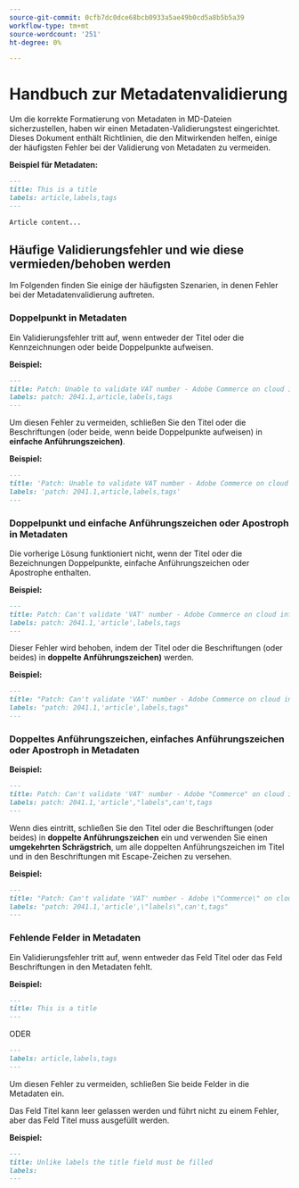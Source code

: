 ```yaml
---
source-git-commit: 0cfb7dc0dce68bcb0933a5ae49b0cd5a8b5b5a39
workflow-type: tm+mt
source-wordcount: '251'
ht-degree: 0%

---
```

# Handbuch zur Metadatenvalidierung

Um die korrekte Formatierung von Metadaten in MD-Dateien sicherzustellen, haben wir einen Metadaten-Validierungstest eingerichtet. Dieses Dokument enthält Richtlinien, die den Mitwirkenden helfen, einige der häufigsten Fehler bei der Validierung von Metadaten zu vermeiden.

**Beispiel für Metadaten:**

```markdown
---
title: This is a title
labels: article,labels,tags
---

Article content...
```

## Häufige Validierungsfehler und wie diese vermieden/behoben werden

Im Folgenden finden Sie einige der häufigsten Szenarien, in denen Fehler bei der Metadatenvalidierung auftreten.

### Doppelpunkt in Metadaten

Ein Validierungsfehler tritt auf, wenn entweder der Titel oder die Kennzeichnungen oder beide Doppelpunkte aufweisen.

**Beispiel:**

```markdown
---
title: Patch: Unable to validate VAT number - Adobe Commerce on cloud infrastructure
labels: patch: 2041.1,article,labels,tags
---
```

Um diesen Fehler zu vermeiden, schließen Sie den Titel oder die Beschriftungen (oder beide, wenn beide Doppelpunkte aufweisen) in **einfache Anführungszeichen)**.

**Beispiel:**

```markdown
---
title: 'Patch: Unable to validate VAT number - Adobe Commerce on cloud infrastructure'
labels: 'patch: 2041.1,article,labels,tags'
---
```

### Doppelpunkt und einfache Anführungszeichen oder Apostroph in Metadaten

Die vorherige Lösung funktioniert nicht, wenn der Titel oder die Bezeichnungen Doppelpunkte, einfache Anführungszeichen oder Apostrophe enthalten.

**Beispiel:**

```markdown
---
title: Patch: Can't validate 'VAT' number - Adobe Commerce on cloud infrastructure
labels: patch: 2041.1,'article',labels,tags
---
```

Dieser Fehler wird behoben, indem der Titel oder die Beschriftungen (oder beides) in **doppelte Anführungszeichen)** werden.

**Beispiel:**

```markdown
---
title: "Patch: Can't validate 'VAT' number - Adobe Commerce on cloud infrastructure"
labels: "patch: 2041.1,'article',labels,tags"
---
```

### Doppeltes Anführungszeichen, einfaches Anführungszeichen oder Apostroph in Metadaten

**Beispiel:**

```markdown
---
title: Patch: Can't validate 'VAT' number - Adobe "Commerce" on cloud infrastructure
labels: patch: 2041.1,'article',"labels",can't,tags
---
```

Wenn dies eintritt, schließen Sie den Titel oder die Beschriftungen (oder beides) in **doppelte Anführungszeichen** ein und verwenden Sie einen **umgekehrten Schrägstrich**, um alle doppelten Anführungszeichen im Titel und in den Beschriftungen mit Escape-Zeichen zu versehen.

**Beispiel:**

```markdown
---
title: "Patch: Can't validate 'VAT' number - Adobe \"Commerce\" on cloud infrastructure"
labels: "patch: 2041.1,'article',\"labels\",can't,tags"
---
```

### Fehlende Felder in Metadaten

Ein Validierungsfehler tritt auf, wenn entweder das Feld Titel oder das Feld Beschriftungen in den Metadaten fehlt.

**Beispiel:**

```markdown
---
title: This is a title
---
```

ODER

```markdown
---
labels: article,labels,tags
---
```

Um diesen Fehler zu vermeiden, schließen Sie beide Felder in die Metadaten ein.

Das Feld Titel kann leer gelassen werden und führt nicht zu einem Fehler, aber das Feld Titel muss ausgefüllt werden.

**Beispiel:**

```markdown
---
title: Unlike labels the title field must be filled
labels:
---
```
